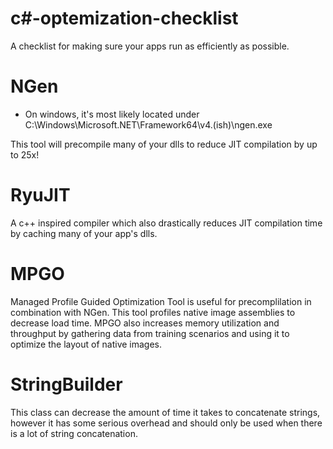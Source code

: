 # c#-optemization-checklist
A checklist for making sure your apps run as efficiently as possible.

# NGen
- On windows, it's most likely located under C:\Windows\Microsoft.NET\Framework64\v4.(ish)\ngen.exe

This tool will precompile many of your dlls to reduce JIT compilation by up to 25x!

# RyuJIT
A c++ inspired compiler which also drastically reduces JIT compilation time by caching many of your app's dlls.

# MPGO
Managed Profile Guided Optimization Tool is useful for precomplilation in combination with NGen. This tool profiles native image assemblies to decrease load time. MPGO also increases memory utilization and throughput by gathering data from training scenarios and using it to optimize the layout of native images.

# StringBuilder
This class can decrease the amount of time it takes to concatenate strings, however it has some serious overhead and should only be used when there is a lot of string concatenation.

